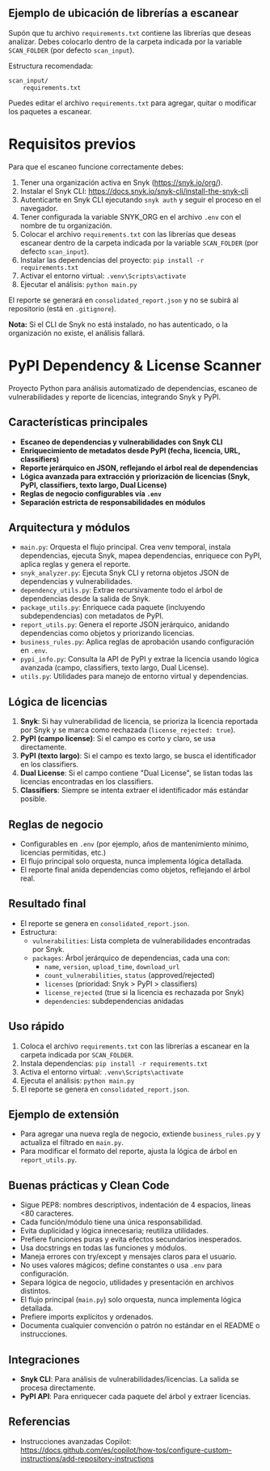 ## Ejemplo de ubicación de librerías a escanear

Supón que tu archivo `requirements.txt` contiene las librerías que deseas analizar. Debes colocarlo dentro de la carpeta indicada por la variable `SCAN_FOLDER` (por defecto `scan_input`).

Estructura recomendada:

```
scan_input/
	requirements.txt
```

Puedes editar el archivo `requirements.txt` para agregar, quitar o modificar los paquetes a escanear.
# Requisitos previos

Para que el escaneo funcione correctamente debes:

1. Tener una organización activa en Snyk (https://snyk.io/org/).
2. Instalar el Snyk CLI: https://docs.snyk.io/snyk-cli/install-the-snyk-cli
3. Autenticarte en Snyk CLI ejecutando `snyk auth` y seguir el proceso en el navegador.
4. Tener configurada la variable SNYK_ORG en el archivo `.env` con el nombre de tu organización.
5. Colocar el archivo `requirements.txt` con las librerías que deseas escanear dentro de la carpeta indicada por la variable `SCAN_FOLDER` (por defecto `scan_input`).
6. Instalar las dependencias del proyecto: `pip install -r requirements.txt`
7. Activar el entorno virtual: `.venv\Scripts\activate`
8. Ejecutar el análisis: `python main.py`

El reporte se generará en `consolidated_report.json` y no se subirá al repositorio (está en `.gitignore`).

**Nota:** Si el CLI de Snyk no está instalado, no has autenticado, o la organización no existe, el análisis fallará.


# PyPI Dependency & License Scanner

Proyecto Python para análisis automatizado de dependencias, escaneo de vulnerabilidades y reporte de licencias, integrando Snyk y PyPI.

## Características principales
- **Escaneo de dependencias y vulnerabilidades con Snyk CLI**
- **Enriquecimiento de metadatos desde PyPI (fecha, licencia, URL, classifiers)**
- **Reporte jerárquico en JSON, reflejando el árbol real de dependencias**
- **Lógica avanzada para extracción y priorización de licencias (Snyk, PyPI, classifiers, texto largo, Dual License)**
- **Reglas de negocio configurables vía `.env`**
- **Separación estricta de responsabilidades en módulos**

## Arquitectura y módulos
- `main.py`: Orquesta el flujo principal. Crea venv temporal, instala dependencias, ejecuta Snyk, mapea dependencias, enriquece con PyPI, aplica reglas y genera el reporte.
- `snyk_analyzer.py`: Ejecuta Snyk CLI y retorna objetos JSON de dependencias y vulnerabilidades.
- `dependency_utils.py`: Extrae recursivamente todo el árbol de dependencias desde la salida de Snyk.
- `package_utils.py`: Enriquece cada paquete (incluyendo subdependencias) con metadatos de PyPI.
- `report_utils.py`: Genera el reporte JSON jerárquico, anidando dependencias como objetos y priorizando licencias.
- `business_rules.py`: Aplica reglas de aprobación usando configuración en `.env`.
- `pypi_info.py`: Consulta la API de PyPI y extrae la licencia usando lógica avanzada (campo, classifiers, texto largo, Dual License).
- `utils.py`: Utilidades para manejo de entorno virtual y dependencias.

## Lógica de licencias
1. **Snyk**: Si hay vulnerabilidad de licencia, se prioriza la licencia reportada por Snyk y se marca como rechazada (`license_rejected: true`).
2. **PyPI (campo license)**: Si el campo es corto y claro, se usa directamente.
3. **PyPI (texto largo)**: Si el campo es texto largo, se busca el identificador en los classifiers.
4. **Dual License**: Si el campo contiene "Dual License", se listan todas las licencias encontradas en los classifiers.
5. **Classifiers**: Siempre se intenta extraer el identificador más estándar posible.

## Reglas de negocio
- Configurables en `.env` (por ejemplo, años de mantenimiento mínimo, licencias permitidas, etc.)
- El flujo principal solo orquesta, nunca implementa lógica detallada.
- El reporte final anida dependencias como objetos, reflejando el árbol real.

## Resultado final
- El reporte se genera en `consolidated_report.json`.
- Estructura:
	- `vulnerabilities`: Lista completa de vulnerabilidades encontradas por Snyk.
	- `packages`: Árbol jerárquico de dependencias, cada una con:
		- `name`, `version`, `upload_time`, `download_url`
		- `count_vulnerabilities`, `status` (approved/rejected)
		- `licenses` (prioridad: Snyk > PyPI > classifiers)
		- `license_rejected` (true si la licencia es rechazada por Snyk)
		- `dependencies`: subdependencias anidadas

## Uso rápido
1. Coloca el archivo `requirements.txt` con las librerías a escanear en la carpeta indicada por `SCAN_FOLDER`.
2. Instala dependencias: `pip install -r requirements.txt`
3. Activa el entorno virtual: `.venv\Scripts\activate`
4. Ejecuta el análisis: `python main.py`
5. El reporte se genera en `consolidated_report.json`.

## Ejemplo de extensión
- Para agregar una nueva regla de negocio, extiende `business_rules.py` y actualiza el filtrado en `main.py`.
- Para modificar el formato del reporte, ajusta la lógica de árbol en `report_utils.py`.

## Buenas prácticas y Clean Code
- Sigue PEP8: nombres descriptivos, indentación de 4 espacios, líneas <80 caracteres.
- Cada función/módulo tiene una única responsabilidad.
- Evita duplicidad y lógica innecesaria; reutiliza utilidades.
- Prefiere funciones puras y evita efectos secundarios inesperados.
- Usa docstrings en todas las funciones y módulos.
- Maneja errores con try/except y mensajes claros para el usuario.
- No uses valores mágicos; define constantes o usa `.env` para configuración.
- Separa lógica de negocio, utilidades y presentación en archivos distintos.
- El flujo principal (`main.py`) solo orquesta, nunca implementa lógica detallada.
- Prefiere imports explícitos y ordenados.
- Documenta cualquier convención o patrón no estándar en el README o instrucciones.

## Integraciones
- **Snyk CLI**: Para análisis de vulnerabilidades/licencias. La salida se procesa directamente.
- **PyPI API**: Para enriquecer cada paquete del árbol y extraer licencias.

## Referencias
- Instrucciones avanzadas Copilot: https://docs.github.com/es/copilot/how-tos/configure-custom-instructions/add-repository-instructions
